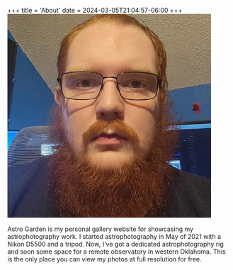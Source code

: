 +++
title = 'About'
date = 2024-03-05T21:04:57-06:00
+++
![Me, Jacob McSwain](me.jpg "rounded img-responsive")

Astro Garden is my personal gallery website for showcasing my astrophotography work. I started astrophotography in May of 2021 with a Nikon D5500 and a tripod. Now, I've got a dedicated astrophotography rig and soon some space for a remote observatory in western Oklahoma. This is the only place you can view my photos at full resolution for free.